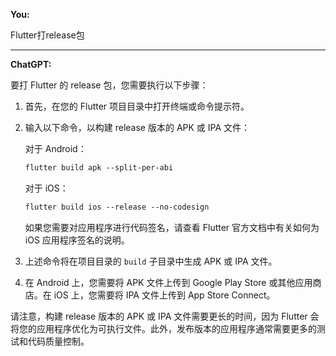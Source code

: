 **You:**

Flutter打release包

* * *

**ChatGPT:**

要打 Flutter 的 release 包，您需要执行以下步骤：

1.  首先，在您的 Flutter 项目目录中打开终端或命令提示符。
    
2.  输入以下命令，以构建 release 版本的 APK 或 IPA 文件：
    
    对于 Android：
    
    ```css
    flutter build apk --split-per-abi
    ```
    
    对于 iOS：
    
    ```css
    flutter build ios --release --no-codesign
    ```
    
    如果您需要对应用程序进行代码签名，请查看 Flutter 官方文档中有关如何为 iOS 应用程序签名的说明。
    
3.  上述命令将在项目目录的 `build` 子目录中生成 APK 或 IPA 文件。
    
4.  在 Android 上，您需要将 APK 文件上传到 Google Play Store 或其他应用商店。在 iOS 上，您需要将 IPA 文件上传到 App Store Connect。
    

请注意，构建 release 版本的 APK 或 IPA 文件需要更长的时间，因为 Flutter 会将您的应用程序优化为可执行文件。此外，发布版本的应用程序通常需要更多的测试和代码质量控制。